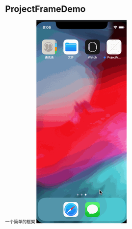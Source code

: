 # ProjectFrameDemo
一个简单的框架
![image](https://github.com/SCJMENGMENG/ProjectFrameDemo/blob/master/GIF.gif)

